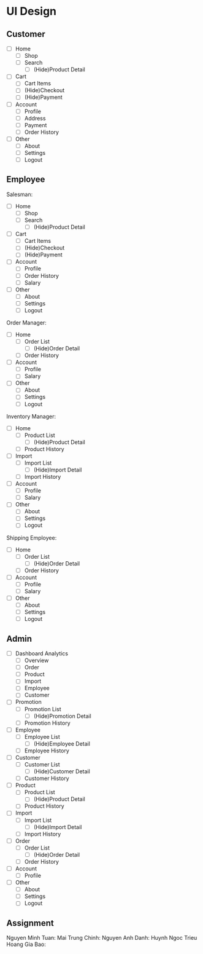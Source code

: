 # UI Design

## Customer

- [ ] Home
  - [ ] Shop
  - [ ] Search
    - [ ] (Hide)Product Detail
- [ ] Cart
  - [ ] Cart Items
  - [ ] (Hide)Checkout
  - [ ] (Hide)Payment
- [ ] Account
  - [ ] Profile
  - [ ] Address
  - [ ] Payment
  - [ ] Order History
- [ ] Other
  - [ ] About
  - [ ] Settings
  - [ ] Logout

## Employee

Salesman:

- [ ] Home
  - [ ] Shop
  - [ ] Search
    - [ ] (Hide)Product Detail
- [ ] Cart
  - [ ] Cart Items
  - [ ] (Hide)Checkout
  - [ ] (Hide)Payment
- [ ] Account
  - [ ] Profile
  - [ ] Order History
  - [ ] Salary
- [ ] Other
  - [ ] About
  - [ ] Settings
  - [ ] Logout

Order Manager:

- [ ] Home
  - [ ] Order List
    - [ ] (Hide)Order Detail
  - [ ] Order History
- [ ] Account
  - [ ] Profile
  - [ ] Salary
- [ ] Other
  - [ ] About
  - [ ] Settings
  - [ ] Logout

Inventory Manager:

- [ ] Home
  - [ ] Product List
    - [ ] (Hide)Product Detail
  - [ ] Product History
- [ ] Import
  - [ ] Import List
    - [ ] (Hide)Import Detail
  - [ ] Import History
- [ ] Account
  - [ ] Profile
  - [ ] Salary
- [ ] Other
  - [ ] About
  - [ ] Settings
  - [ ] Logout

Shipping Employee:

- [ ] Home
  - [ ] Order List
    - [ ] (Hide)Order Detail
  - [ ] Order History
- [ ] Account
  - [ ] Profile
  - [ ] Salary
- [ ] Other
  - [ ] About
  - [ ] Settings
  - [ ] Logout

## Admin

- [ ] Dashboard Analytics
  - [ ] Overview
  - [ ] Order
  - [ ] Product
  - [ ] Import
  - [ ] Employee
  - [ ] Customer
- [ ] Promotion
  - [ ] Promotion List
    - [ ] (Hide)Promotion Detail
  - [ ] Promotion History
- [ ] Employee
  - [ ] Employee List
    - [ ] (Hide)Employee Detail
  - [ ] Employee History
- [ ] Customer
  - [ ] Customer List
    - [ ] (Hide)Customer Detail
  - [ ] Customer History
- [ ] Product
  - [ ] Product List
    - [ ] (Hide)Product Detail
  - [ ] Product History
- [ ] Import
  - [ ] Import List
    - [ ] (Hide)Import Detail
  - [ ] Import History
- [ ] Order
  - [ ] Order List
    - [ ] (Hide)Order Detail
  - [ ] Order History
- [ ] Account
  - [ ] Profile
- [ ] Other
  - [ ] About
  - [ ] Settings
  - [ ] Logout

## Assignment

Nguyen Minh Tuan:
Mai Trung Chinh:
Nguyen Anh Danh:
Huynh Ngoc Trieu
Hoang Gia Bao:
